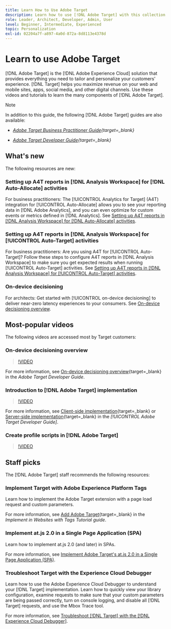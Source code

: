 ```yaml
---
title: Learn How to Use Adobe Target
description: Learn how to use [!DNL Adobe Target] with this collection of tutorials and videos covering all its components.
role: Leader, Architect, Developer, Admin, User
level: Beginner, Intermediate, Experienced
topic: Personalization
exl-id: 02204a7f-a897-4a0d-872a-8d8113e4378d
---
```

# Learn to use Adobe Target

[!DNL Adobe Target] is the [!DNL Adobe Experience Cloud] solution that provides everything you need to tailor and personalize your customers' experience. [!DNL Target] helps you maximize revenue on your web and mobile sites, apps, social media, and other digital channels. Use these videos and tutorials to learn the many components of [!DNL Adobe Target].

>[!NOTE]
>
>In addition to this guide, the following [!DNL Adobe Target] guides are also available:
>
>* *[Adobe Target Business Practitioner Guide](https://experienceleague.adobe.com/docs/target/using/target-home.html){target=_blank}*
>
>* *[Adobe Target Developer Guide](https://experienceleague.adobe.com/docs/target-dev/developer/overview.html){target=_blank}*

## What's new

The following resources are new:

### Setting up A4T reports in [!DNL Analysis Workspace] for [!DNL Auto-Allocate] activities
   
For business practitioners: The [!UICONTROL Analytics for Target] (A4T) integration for [!UICONTROL Auto-Allocate] allows you to see your reporting data in [!DNL Adobe Analytics], and you can even optimize for custom events or metrics defined in [!DNL Analytics]. See [Setting up A4T reports in [!DNL Analysis Workspace] for [!DNL Auto-Allocate] activities](integrations/set-up-a4t-reports-in-analysis-workspace-for-auto-allocate-activities.md).

### Setting up A4T reports in [!DNL Analysis Workspace] for [!UICONTROL Auto-Target] activities

For business practitioners: Are you using A4T for [!UICONTROL Auto-Target]? Follow these steps to configure A4T reports in [!DNL Analysis Workspace] to make sure you get expected results when running [!UICONTROL Auto-Target] activities. See [Setting up A4T reports in [!DNL Analysis Workspace] for [!UICONTROL Auto-Target] activities](integrations/set-up-a4t-reports-in-analysis-workspace-for-auto-target-activities.md).

### On-device decisioning

For architects: Get started with [!UICONTROL on-device decisioning] to deliver near-zero latency experiences to your consumers. See [On-device decisioning overview](implementation/on-device-decisioning-overview.md).

## Most-popular videos

The following videos are accessed most by Target customers:

### On-device decisioning overview

>[!VIDEO](https://video.tv.adobe.com/v/329032/?quality=12)

For more information, see [On-device decisioning overview](https://experienceleague.adobe.com/docs/target-dev/developer/server-side/on-device-decisioning/overview.html){target=_blank} in the *Adobe Target Developer Guide*.

### Introduction to [!DNL Adobe Target] implementation

>[!VIDEO](https://video.tv.adobe.com/v/35139/?quality=12)

For more information, see [Client-side implementation](https://experienceleague.adobe.com/docs/target-dev/developer/client-side/overview.html){target=_blank} or [Server-side implementation](https://experienceleague.adobe.com/docs/target-dev/developer/server-side/server-side-overview.html){target=_blank} in the *[!UICONTROL Adobe Target Developer Guide]*.

### Create profile scripts in [!DNL Adobe Target]

>[!VIDEO](https://video.tv.adobe.com/v/17394/?quality=12)
   
## Staff picks

The [!DNL Adobe Target] staff recommends the following resources:

### Implement Target with Adobe Experience Platform Tags

Learn how to implement the Adobe Target extension with a page load request and custom parameters.

For more information, see [Add Adobe Target](ttps://experienceleague.adobe.com/docs/platform-learn/implement-in-websites/implement-solutions/target.html){target=_blank} in the *Implement in Websites with Tags Tutorial guide*.

### Implement at.js 2.0 in a Single Page Application (SPA)

Learn how to implement at.js 2.0 (and later) in SPAs.

For more information, see [Implement Adobe Target's at.js 2.0 in a Single Page Application (SPA)](/implementation/implement-atjs-20-in-a-single-page-application.md).

### Troubleshoot Target with the Experience Cloud Debugger

Learn how to use the Adobe Experience Cloud Debugger to understand your [!DNL Target] implementation. Learn how to quickly view your library configuration, examine requests to make sure that your custom parameters are being passed correctly, turn on console logging, and disable all [!DNL Target] requests, and use the Mbox Trace tool.

For more information, see [Troubleshoot [!DNL Target] with the [!DNL Experience Cloud Debugger]](/troubleshooting/troubleshoot-with-the-experience-cloud-debugger.md).



